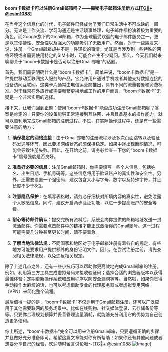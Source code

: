 **boom卡数据卡可以注册Gmail邮箱吗？——揭秘电子邮箱注册新方式[[TG💪+ @esim1088](https://t.me/s/esim1088)]**

在当今这个信息化的时代，电子邮件已经成为了我们日常生活中不可或缺的一部分。无论是工作交流、学习沟通还是生活琐事处理，电子邮件都扮演着极为重要的角色。而Google旗下的Gmail邮箱，作为全球最受欢迎的电子邮件服务之一，更是以其便捷性、安全性以及强大的功能吸引了无数用户。然而，对于一些朋友来说，注册一个Gmail邮箱却并不是一件轻松的事情。尤其是当涉及到一些特殊的网络环境或者需要使用特定的SIM卡时，可能会产生不少疑问。那么，今天我们就来聊聊关于“boom卡数据卡是否可以注册Gmail邮箱”的话题。

首先，我们需要明确什么是“boom卡数据卡”。简单来说，“boom卡数据卡”是一种提供移动互联网接入服务的产品，它允许用户通过手机或者其他支持数据连接的设备访问互联网。这类卡片通常由电信运营商推出，具有不同的流量套餐和资费标准。对于经常在外旅行或需要频繁更换地点工作的用户而言，“boom卡数据卡”无疑是一个非常实用的选择。

接下来，让我们回到正题：使用“boom卡数据卡”能否成功注册Gmail邮箱呢？答案是肯定的！只要你的设备能够正常连接到互联网，并且具备基本的操作能力，就可以顺利地完成Gmail邮箱的注册过程。不过，在实际操作过程中，还是有一些需要注意的地方：

1. **确保稳定的网络连接**：由于Gmail邮箱的注册流程涉及多次页面跳转以及验证码发送等环节，因此要求网络状态必须保持稳定。如果中途出现断网情况，可能会导致注册失败。因此，在开始之前，请务必检查一下您的“boom卡数据卡”信号强度是否良好。
   
2. **准备好必要的信息**：注册Gmail邮箱时，你需要填写一些个人信息，包括姓名、出生日期、手机号码等。这些信息将用于验证账户的真实性和安全性。另外，还需要设置一个强密码，建议包含大小写字母、数字以及特殊字符，并且长度不少于8位。

3. **注意隐私保护**：在填写表格时，请务必仔细核对所填内容的真实性，避免泄露个人敏感信息。同时，建议开启两步验证功能，以进一步提高账户的安全等级。

4. **耐心等待邮件确认**：提交完所有资料后，系统会向你提供的邮箱地址发送一封激活邮件。你需要点击邮件中的链接才能正式激活你的Gmail账号。这一过程可能需要几分钟甚至更长时间，请不要着急。

5. **了解当地法律法规**：不同国家和地区对于电子邮箱注册有着各自的规定，有些地方可能要求用户提供额外的身份证明文件。因此，在尝试注册之前，请先查阅相关法律法规，以免违反相关规定。

除了上述几点之外，还有一些小技巧可以帮助你更高效地完成Gmail邮箱的注册。例如，利用第三方工具生成虚拟号码来接收验证码；选择合适的浏览器版本以获得最佳体验；定期更新操作系统和应用程序以防安全漏洞等等。当然啦，如果你觉得手动操作太麻烦的话，也可以考虑借助专业的代理服务器或者虚拟专用网络（VPN）来简化整个流程。

最后值得一提的是，“boom卡数据卡”不仅适用于Gmail邮箱注册，还可以广泛应用于其他需要联网的服务场景中。比如在线购物、社交媒体登录、云存储备份等等。只要你合理规划预算并妥善管理流量消耗，就能够充分利用它的优势为自己创造更多便利。

综上所述，“boom卡数据卡”完全可以用来注册Gmail邮箱，只要遵循正确的步骤并且做好充分准备即可。希望这篇文章能对你有所帮助！如果你还有其他问题或者想要分享自己的经验，欢迎随时留言讨论哦～[[TG💪+ @esim1088](https://t.me/s/esim1088) ![Image](https://i.postimg.cc/4NQfJmqS/Snipaste-2025-05-13-00-14-12.png)]